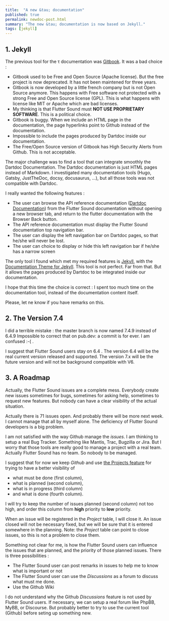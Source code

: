 ```yaml
---
title:  "A new &tau; documentation"
published: true
permalink: newdoc-post.html
summary: "The new &tau; documentation is now based on Jekyll."
tags: [jekyll]
---
```


## 1. Jekyll

The previous tool for the &tau; documentation was [Gitbook](https://www.gitbook.com/).
It was a bad choice :
- Gitbook used to be Free and Open Source (Apache license). But the free project is now deprecated. It has not been maintened for three years.
- Gitbook is now developed by a little french company but is not Open Source anymore. This happens with Free software not protected with a strong Free and Open Source license (GPL). This is what happens with license like MIT or Apache which are bad licenses.
- My thinking is that Flutter Sound must **NOT USE PROPRIETARY SOFTWARE**. This is a political choice.
- Gitbook is buggy. When we include an HTML page in the documentation, the page hyperlinks point to Github instead of the documentation.
- Impossible to include the pages produced by Dartdoc inside our documentation.
- The Free/Open Source version of Gitbook has High Security Alerts from Github. This is not acceptable.

The major challenge was to find a tool that can integrate smoothly the Dartdoc Documentation. The Dartdoc documentation is just HTML pages instead of Markdown.
I investigated many documentation tools (Hugo, Gatsby, JustTheDoc, docsy, docusaurus, ...), but all those tools was not compatible with Dartdoc.

I really wanted the following features :
- The user can browse the API reference documentation ([Dartdoc Documentation](dartdoc.html)) from the Flutter Sound documentation without opening a new browser tab, and return to the flutter documentation with the Browser Back button.
- The API reference documentation must display the Flutter Sound documentation top navigation bar.
- The user can display the left navigation bar on Dartdoc pages, so that he/she will never be lost.
- The user can choice to display or hide this left navigation bar if he/she has a narrow screen

The only tool I found which met my required features is [Jekyll](https://jekyllrb.com/), with the [Documentation Theme for Jekyll](https://idratherbewriting.com/documentation-theme-jekyll/index.html).
This tool is not perfect. Far from that. But it allows the pages produced by Dartdoc to be integrated inside our documentation.

I hope that this time the choice is correct : I spent too much time on the documentation tool, instead of the documentation content itself.

Please, let ne know if you have remarks on this.


## 2. The Version 7.4

I did a terrible mistake : the master branch is now named 7.4.9 instead of 6.4.9 Impossible to correct that on pub.dev: a commit is for ever. I am confused :-( .

I suggest that Flutter Sound users stay on 6.4 .  The version 6.4 will be the real current version released and supported.
The version 7.x  will be the future version and will not be background compatible with V6.


## 3. A Roadmap

Actually, the Flutter Sound issues are a complete mess.
Everybody create new issues sometimes for bugs, sometimes for asking help, sometimes to request new features.
But nobody can have a clear visibility of the actual situation.

Actually there is 71 issues open. And probably there will be more next week. I cannot manage that all by myself alone.
The deficiency of Flutter Sound developers is a big problem.

I am not satisfied with the way Github manage the _issues_. I am thinking to setup a real Bug Tracker.
Something like Mantis, Trac, Bugzilla or Jira. But I worry that those tools are really good to manage
a project with a real team. Actually Flutter Sound has no team. So nobody to be managed.

I suggest that for now we keep _Github_ and use [the Projects feature](https://github.com/dooboolab/flutter_sound/projects/3) for trying
to have a better visibility of
- what must be done (first column),
- what is planned (second column),
- what is in progress (third column)
- and what is done (fourth column).

I will try to keep the number of issues planned (second column) not too high, and order this column from **high** priority to **low** priority.

When an issue will be registered in the _Project_ table, I will close it.
An issue closed will not be necessary fixed, but we will be sure that it is entered somewhere in the planning.
Note: the _Project_ table can point to close issues, so this is not a problem to close them.

Something not clear for me, is how the Flutter Sound users can influence the issues that are planned, and the priority of those planned issues.
There is three possibilities :
- The Flutter Sound user can post remarks in issues to help me to know what is important or not
- The Flutter Sound user can use the _Discussions_ as a forum to discuss what must me done.
- Use the Github Wiki

I do not understand why the Github _Discussions_ feature is not used by Flutter Sound users.
If necessary, we can setup a real forum like PhpBB, MyBB, or Discourse. But probably better to try to use the current tool (Github) before seting up something new.

